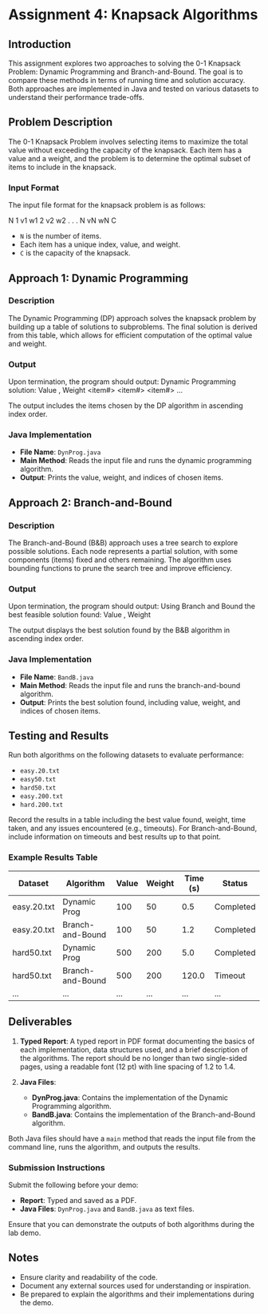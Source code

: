 # Assignment 4: Knapsack Algorithms

## Introduction

This assignment explores two approaches to solving the 0-1 Knapsack Problem: Dynamic Programming and Branch-and-Bound. The goal is to compare these methods in terms of running time and solution accuracy. Both approaches are implemented in Java and tested on various datasets to understand their performance trade-offs.

## Problem Description

The 0-1 Knapsack Problem involves selecting items to maximize the total value without exceeding the capacity of the knapsack. Each item has a value and a weight, and the problem is to determine the optimal subset of items to include in the knapsack.

### Input Format

The input file format for the knapsack problem is as follows:

N 
1 v1 w1 
2 v2 w2 
.  .  . 
N vN wN 
C

- `N` is the number of items.
- Each item has a unique index, value, and weight.
- `C` is the capacity of the knapsack.

## Approach 1: Dynamic Programming

### Description

The Dynamic Programming (DP) approach solves the knapsack problem by building up a table of solutions to subproblems. The final solution is derived from this table, which allows for efficient computation of the optimal value and weight.

### Output

Upon termination, the program should output:
Dynamic Programming solution: Value <value>, Weight <weight> <item#> <item#> <item#> ...

The output includes the items chosen by the DP algorithm in ascending index order.

### Java Implementation

- **File Name**: `DynProg.java`
- **Main Method**: Reads the input file and runs the dynamic programming algorithm.
- **Output**: Prints the value, weight, and indices of chosen items.

## Approach 2: Branch-and-Bound

### Description

The Branch-and-Bound (B&B) approach uses a tree search to explore possible solutions. Each node represents a partial solution, with some components (items) fixed and others remaining. The algorithm uses bounding functions to prune the search tree and improve efficiency.

### Output

Upon termination, the program should output:
Using Branch and Bound the best feasible solution found: Value <value>, Weight <weight> <item> <item> <item>

The output displays the best solution found by the B&B algorithm in ascending index order.

### Java Implementation

- **File Name**: `BandB.java`
- **Main Method**: Reads the input file and runs the branch-and-bound algorithm.
- **Output**: Prints the best solution found, including value, weight, and indices of chosen items.

## Testing and Results

Run both algorithms on the following datasets to evaluate performance:

- `easy.20.txt`
- `easy50.txt`
- `hard50.txt`
- `easy.200.txt`
- `hard.200.txt`

Record the results in a table including the best value found, weight, time taken, and any issues encountered (e.g., timeouts). For Branch-and-Bound, include information on timeouts and best results up to that point.

### Example Results Table

| Dataset        | Algorithm    | Value | Weight | Time (s) | Status        |
|----------------|--------------|-------|--------|----------|---------------|
| easy.20.txt    | Dynamic Prog  | 100   | 50     | 0.5      | Completed     |
| easy.20.txt    | Branch-and-Bound | 100   | 50     | 1.2      | Completed     |
| hard50.txt     | Dynamic Prog  | 500   | 200    | 5.0      | Completed     |
| hard50.txt     | Branch-and-Bound | 500   | 200    | 120.0    | Timeout       |
| ...            | ...          | ...   | ...    | ...      | ...           |

## Deliverables

1. **Typed Report**: A typed report in PDF format documenting the basics of each implementation, data structures used, and a brief description of the algorithms. The report should be no longer than two single-sided pages, using a readable font (12 pt) with line spacing of 1.2 to 1.4.

2. **Java Files**:
   - **DynProg.java**: Contains the implementation of the Dynamic Programming algorithm.
   - **BandB.java**: Contains the implementation of the Branch-and-Bound algorithm.

Both Java files should have a `main` method that reads the input file from the command line, runs the algorithm, and outputs the results.

### Submission Instructions

Submit the following before your demo:
- **Report**: Typed and saved as a PDF.
- **Java Files**: `DynProg.java` and `BandB.java` as text files.

Ensure that you can demonstrate the outputs of both algorithms during the lab demo.

## Notes

- Ensure clarity and readability of the code.
- Document any external sources used for understanding or inspiration.
- Be prepared to explain the algorithms and their implementations during the demo.
